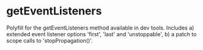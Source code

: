 # getEventListeners
Polyfill for the getEventListeners method available in dev tools. Includes a) extended event listener options 'first', 'last' and 'unstoppable', b) a patch to scope calls to 'stopPropagation()'.
